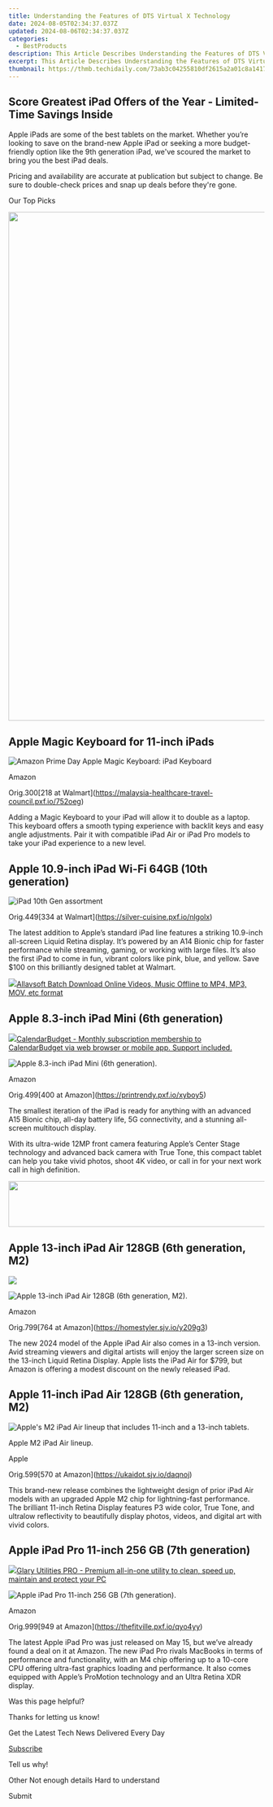 ```yaml
---
title: Understanding the Features of DTS Virtual X Technology
date: 2024-08-05T02:34:37.037Z
updated: 2024-08-06T02:34:37.037Z
categories:
  - BestProducts
description: This Article Describes Understanding the Features of DTS Virtual X Technology
excerpt: This Article Describes Understanding the Features of DTS Virtual X Technology
thumbnail: https://thmb.techidaily.com/73ab3c04255810df2615a2a01c8a14174dd9b221f2d60ec5b3831dd32989cbba.jpg
---
```


## Score Greatest iPad Offers of the Year - Limited-Time Savings Inside

 Apple iPads are some of the best tablets on the market. Whether you’re looking to save on the brand-new Apple iPad or seeking a more budget-friendly option like the 9th generation iPad, we've scoured the market to bring you the best iPad deals.

 Pricing and availability are accurate at publication but subject to change. Be sure to double-check prices and snap up deals before they're gone.

 Our Top Picks

<!-- affiliate ads begin -->
<a href="https://funwhole.sjv.io/c/5597632/1702887/17189" target="_top" id="1702887"><img src="//a.impactradius-go.com/display-ad/17189-1702887" border="0" alt="" width="1000" height="1000"/></a><img height="0" width="0" src="https://imp.pxf.io/i/5597632/1702887/17189" style="position:absolute;visibility:hidden;" border="0" />
<!-- affiliate ads end -->
## Apple Magic Keyboard for 11-inch iPads

![Amazon Prime Day Apple Magic Keyboard: iPad Keyboard](https://www.lifewire.com/thmb/MMwYQFOtrTyAAl1XOScQndJU3O0=/1500x0/filters:no_upscale():max_bytes(150000):strip_icc():format(webp)/apple-magic-keyboard-ipad-keyboard-a0edc0d29609480b849b3e9c98cdf7d8.jpg)

Amazon

 Orig.$300 [$218 at Walmart](https://malaysia-healthcare-travel-council.pxf.io/752oeg)

 Adding a Magic Keyboard to your iPad will allow it to double as a laptop. This keyboard offers a smooth typing experience with backlit keys and easy angle adjustments. Pair it with compatible iPad Air or iPad Pro models to take your iPad experience to a new level.

## Apple 10.9-inch iPad Wi-Fi 64GB (10th generation)

![iPad 10th Gen assortment](https://www.lifewire.com/thmb/j5HVor97TNoHyGIU6e2SbQ1Vx5M=/1500x0/filters:no_upscale():max_bytes(150000):strip_icc():format(webp)/Apple-iPad-10th-gen-hero-221018_Full-Bleed-Image.jpg.large_2x-a946dfe9f391474aa5ede017b201a77a.jpg)

 Orig.$449 [$334 at Walmart](https://silver-cuisine.pxf.io/nlgolx)

 The latest addition to Apple’s standard iPad line features a striking 10.9-inch all-screen Liquid Retina display. It’s powered by an A14 Bionic chip for faster performance while streaming, gaming, or working with large files. It’s also the first iPad to come in fun, vibrant colors like pink, blue, and yellow. Save $100 on this brilliantly designed tablet at Walmart.

<!-- affiliate ads begin -->
<a href="https://secure.2checkout.com/order/checkout.php?PRODS=4631056&QTY=1&AFFILIATE=108875&CART=1"><img src="https://secure.avangate.com/images/merchant/997e65474a248252883b485717f7d098/products/buy-windows.png" border="0">Allavsoft Batch Download Online Videos, Music Offline to MP4, MP3, MOV, etc format </a>
<!-- affiliate ads end -->
## Apple 8.3-inch iPad Mini (6th generation)

<!-- affiliate ads begin -->
<a href="https://secure.2checkout.com/order/checkout.php?PRODS=37701530&QTY=1&AFFILIATE=108875&CART=1"><img src="https://secure.avangate.com/images/merchant/6fe0c81e3f9438db11ebbfba6c5ce460/products/copy_cbLogo_with_text_blue.png" border="0">CalendarBudget - Monthly subscription membership to CalendarBudget via web browser or mobile app. Support included. </a>
<!-- affiliate ads end -->
![Apple 8.3-inch iPad Mini (6th generation).](https://www.lifewire.com/thmb/gEOwleIGnEHyzzUKvxKR8ewIfww=/1500x0/filters:no_upscale():max_bytes(150000):strip_icc():format(webp)/AppleiPadMini6thGen_Amazon-f0fade1a801d4db88892029047ce1a65.jpg)

Amazon

 Orig.$499 [$400 at Amazon](https://printrendy.pxf.io/xyboy5)

 The smallest iteration of the iPad is ready for anything with an advanced A15 Bionic chip, all-day battery life, 5G connectivity, and a stunning all-screen multitouch display.

 With its ultra-wide 12MP front camera featuring Apple’s Center Stage technology and advanced back camera with True Tone, this compact tablet can help you take vivid photos, shoot 4K video, or call in for your next work call in high definition.

<!-- affiliate ads begin -->
<a href="https://aligracehair.sjv.io/c/5597632/2087267/19272" target="_top" id="2087267"><img src="//a.impactradius-go.com/display-ad/19272-2087267" border="0" alt="" width="728" height="90"/></a><img height="0" width="0" src="https://imp.pxf.io/i/5597632/2087267/19272" style="position:absolute;visibility:hidden;" border="0" />
<!-- affiliate ads end -->
## Apple 13-inch iPad Air 128GB (6th generation, M2)

<!-- affiliate ads begin -->
<a href="https://store.movavi.com/affiliate.php?ACCOUNT=MOVAVI&AFFILIATE=108875&PATH=https%3A%2F%2Fwww.movavi.com%3FAFFILIATE%3D108875%26RESOURCE%3DMovavi%2BVideo%2BConverter%2BBox"><img src="https://mcusercontent.com/0885a03ded3d480dca9287f12/images/8020c1dc-518e-3bdf-6e7b-e6d1bdf1597b.jpg" border="0"></a>
<!-- affiliate ads end -->
![Apple 13-inch iPad Air 128GB (6th generation, M2).](https://www.lifewire.com/thmb/zvpKOo0dN5kmU5DH9YUwVneCq2c=/1500x0/filters:no_upscale():max_bytes(150000):strip_icc():format(webp)/AppleAirM213inch_Amazon-89f4eaf2797441ca99b17d00b54383ec.jpg)

Amazon

 Orig.$799 [$764 at Amazon](https://homestyler.sjv.io/y209g3)

 The new 2024 model of the Apple iPad Air also comes in a 13-inch version. Avid streaming viewers and digital artists will enjoy the larger screen size on the 13-inch Liquid Retina Display. Apple lists the iPad Air for $799, but Amazon is offering a modest discount on the newly released iPad.

## Apple 11-inch iPad Air 128GB (6th generation, M2)

![Apple's M2 iPad Air lineup that includes 11-inch and a 13-inch tablets. ](https://www.lifewire.com/thmb/XEgDyn871WoFniVHQSfqADzQ040=/1500x0/filters:no_upscale():max_bytes(150000):strip_icc():format(webp)/Apple-iPad-Air-11-inch-and-13-inch-240507-c83a5226fccb47629f8cb4805ffcd0ac.jpg)

 Apple M2 iPad Air lineup.

Apple

 Orig.$599 [$570 at Amazon](https://ukaidot.sjv.io/daqnoj)

 This brand-new release combines the lightweight design of prior iPad Air models with an upgraded Apple M2 chip for lightning-fast performance. The brilliant 11-inch Retina Display features P3 wide color, True Tone, and ultralow reflectivity to beautifully display photos, videos, and digital art with vivid colors.

## Apple iPad Pro 11-inch 256 GB (7th generation)

<!-- affiliate ads begin -->
<a href="https://order.glarysoft.com/order/checkout.php?PRODS=4535075&QTY=1&AFFILIATE=108875&CART=1"><img src="https://secure.avangate.com/images/merchant/6734fa703f6633ab896eecbdfad8953a/products/GU-500_672.png" border="0">Glary Utilities PRO -  Premium all-in-one utility to clean, speed up, maintain and protect your PC</a>
<!-- affiliate ads end -->
![Apple iPad Pro 11-inch 256 GB (7th generation).](https://www.lifewire.com/thmb/c2HKPdYEPh8_z26astI5UYbSVio=/1500x0/filters:no_upscale():max_bytes(150000):strip_icc():format(webp)/AppleiPadPro7thGen_Amazon-853ed0079e074539ad2071d02aa1ec1c.jpg)

Amazon

 Orig.$999 [$949 at Amazon](https://thefitville.pxf.io/qyo4yy)

 The latest Apple iPad Pro was just released on May 15, but we’ve already found a deal on it at Amazon. The new iPad Pro rivals MacBooks in terms of performance and functionality, with an M4 chip offering up to a 10-core CPU offering ultra-fast graphics loading and performance. It also comes equipped with Apple’s ProMotion technology and an Ultra Retina XDR display.

Was this page helpful?

Thanks for letting us know!

 Get the Latest Tech News Delivered Every Day

[Subscribe](https://www.lifewire.com/#)

Tell us why!

 Other  Not enough details  Hard to understand

 Submit

<ins class="adsbygoogle"
     style="display:block"
     data-ad-format="autorelaxed"
     data-ad-client="ca-pub-7571918770474297"
     data-ad-slot="1223367746"></ins>



<ins class="adsbygoogle"
     style="display:block"
     data-ad-client="ca-pub-7571918770474297"
     data-ad-slot="8358498916"
     data-ad-format="auto"
     data-full-width-responsive="true"></ins>

